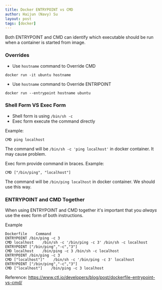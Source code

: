 ```yaml
---
title: Docker ENTRYPOINT vs CMD
author: Haijun (Navy) Su
layout: post
tags: [docker]
---
```


Both ENTRYPOINT and CMD can identify which executable should be run when a container is started from image.

### Overrides
* Use `hostname` command to Override CMD
```shell
docker run -it ubuntu hostname
```

* Use `hostname` command to Override ENTRIPOINT
```shell
docker run --entrypoint hostname ubuntu
```

### Shell Form VS Exec Form
* Shell form is using `/bin/sh -c`
* Exec form execute the command directly

Example:
```
CMD ping localhost
```
The command will be `/bin/sh -c 'ping localhost'` in docker container. It may cause problem.

Exec form provide command in braces.
Example:
```
CMD ["/bin/ping", "localhost"]
```
The command will be `/bin/ping localhost` in docker container. We should use this way.

### ENTRYPOINT and CMD Together
When using ENTRYPOINT and CMD together it's important that you *always* use the exec form of both instructions.

Example
```shell
Dockerfile    Command
ENTRYPOINT /bin/ping -c 3
CMD localhost    /bin/sh -c '/bin/ping -c 3' /bin/sh -c localhost
ENTRYPOINT ["/bin/ping","-c","3"]
CMD localhost    /bin/ping -c 3 /bin/sh -c localhost
ENTRYPOINT /bin/ping -c 3
CMD ["localhost"]"    /bin/sh -c '/bin/ping -c 3' localhost
ENTRYPOINT ["/bin/ping","-c","3"]
CMD ["localhost"]    /bin/ping -c 3 localhost
```


Reference: <https://www.ctl.io/developers/blog/post/dockerfile-entrypoint-vs-cmd/>
